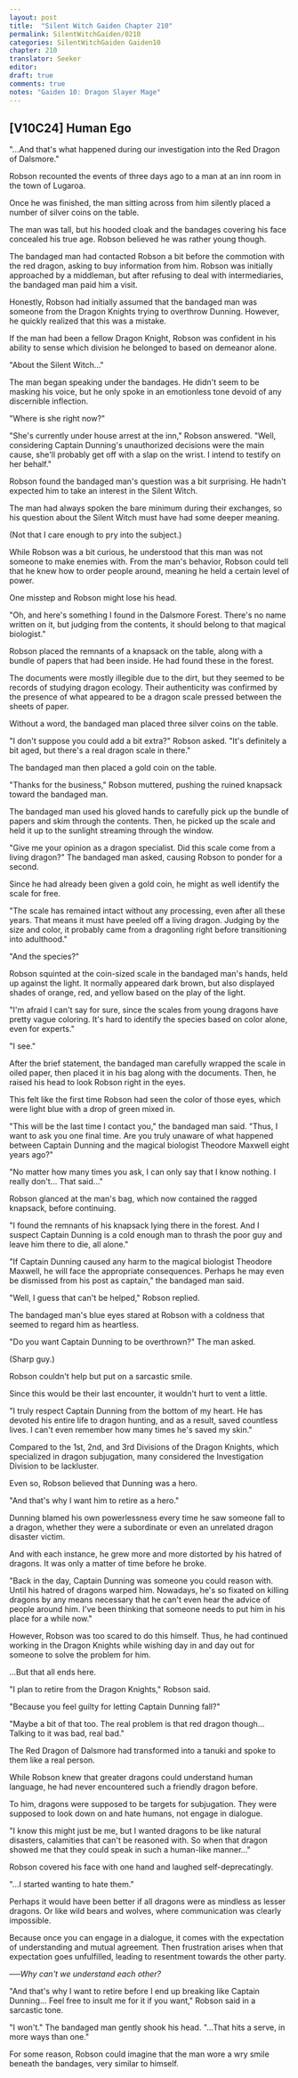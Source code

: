 ```yaml
---
layout: post
title:  "Silent Witch Gaiden Chapter 210"
permalink: SilentWitchGaiden/0210
categories: SilentWitchGaiden Gaiden10
chapter: 210
translator: Seeker
editor: 
draft: true
comments: true
notes: "Gaiden 10: Dragon Slayer Mage"
---
```

<h2>[V10C24] Human Ego</h2>

"...And that's what happened during our investigation into the Red Dragon of Dalsmore."

Robson recounted the events of three days ago to a man at an inn room in the town of Lugaroa.

Once he was finished, the man sitting across from him silently placed a number of silver coins on the table.

The man was tall, but his hooded cloak and the bandages covering his face concealed his true age. Robson believed he was rather young though.

The bandaged man had contacted Robson a bit before the commotion with the red dragon, asking to buy information from him. Robson was initially approached by a middleman, but after refusing to deal with intermediaries, the bandaged man paid him a visit.

Honestly, Robson had initially assumed that the bandaged man was someone from the Dragon Knights trying to overthrow Dunning. However, he quickly realized that this was a mistake.

If the man had been a fellow Dragon Knight, Robson was confident in his ability to sense which division he belonged to based on demeanor alone.

"About the Silent Witch..."

The man began speaking under the bandages. He didn't seem to be masking his voice, but he only spoke in an emotionless tone devoid of any discernible inflection.

"Where is she right now?"

"She's currently under house arrest at the inn," Robson answered. "Well, considering Captain Dunning's unauthorized decisions were the main cause, she'll probably get off with a slap on the wrist. I intend to testify on her behalf."

Robson found the bandaged man's question was a bit surprising. He hadn't expected him to take an interest in the Silent Witch.

The man had always spoken the bare minimum during their exchanges, so his question about the Silent Witch must have had some deeper meaning.

(Not that I care enough to pry into the subject.)

While Robson was a bit curious, he understood that this man was not someone to make enemies with. From the man's behavior, Robson could tell that he knew how to order people around, meaning he held a certain level of power.

One misstep and Robson might lose his head.

"Oh, and here's something I found in the Dalsmore Forest. There's no name written on it, but judging from the contents, it should belong to that magical biologist."

Robson placed the remnants of a knapsack on the table, along with a bundle of papers that had been inside. He had found these in the forest.

The documents were mostly illegible due to the dirt, but they seemed to be records of studying dragon ecology. Their authenticity was confirmed by the presence of what appeared to be a dragon scale pressed between the sheets of paper.

Without a word, the bandaged man placed three silver coins on the table.

"I don't suppose you could add a bit extra?" Robson asked. "It's definitely a bit aged, but there's a real dragon scale in there."

The bandaged man then placed a gold coin on the table.

"Thanks for the business," Robson muttered, pushing the ruined knapsack toward the bandaged man.

The bandaged man used his gloved hands to carefully pick up the bundle of papers and skim through the contents. Then, he picked up the scale and held it up to the sunlight streaming through the window.

"Give me your opinion as a dragon specialist. Did this scale come from a living dragon?" The bandaged man asked, causing Robson to ponder for a second.

Since he had already been given a gold coin, he might as well identify the scale for free.

"The scale has remained intact without any processing, even after all these years. That means it must have peeled off a living dragon. Judging by the size and color, it probably came from a dragonling right before transitioning into adulthood."

"And the species?"

Robson squinted at the coin-sized scale in the bandaged man's hands, held up against the light. It normally appeared dark brown, but also displayed shades of orange, red, and yellow based on the play of the light.

"I'm afraid I can't say for sure, since the scales from young dragons have pretty vague coloring. It's hard to identify the species based on color alone, even for experts."

"I see."

After the brief statement, the bandaged man carefully wrapped the scale in oiled paper, then placed it in his bag along with the documents. Then, he raised his head to look Robson right in the eyes.

This felt like the first time Robson had seen the color of those eyes, which were light blue with a drop of green mixed in.

"This will be the last time I contact you," the bandaged man said. "Thus, I want to ask you one final time. Are you truly unaware of what happened between Captain Dunning and the magical biologist Theodore Maxwell eight years ago?"

"No matter how many times you ask, I can only say that I know nothing. I really don't... That said..."

Robson glanced at the man's bag, which now contained the ragged knapsack, before continuing.

"I found the remnants of his knapsack lying there in the forest. And I suspect Captain Dunning is a cold enough man to thrash the poor guy and leave him there to die, all alone."

"If Captain Dunning caused any harm to the magical biologist Theodore Maxwell, he will face the appropriate consequences. Perhaps he may even be dismissed from his post as captain," the bandaged man said.

"Well, I guess that can't be helped," Robson replied.

The bandaged man's blue eyes stared at Robson with a coldness that seemed to regard him as heartless.

"Do you want Captain Dunning to be overthrown?" The man asked.

(Sharp guy.)

Robson couldn't help but put on a sarcastic smile.

Since this would be their last encounter, it wouldn't hurt to vent a little.

"I truly respect Captain Dunning from the bottom of my heart. He has devoted his entire life to dragon hunting, and as a result, saved countless lives. I can't even remember how many times he's saved my skin."

Compared to the 1st, 2nd, and 3rd Divisions of the Dragon Knights, which specialized in dragon subjugation, many considered the Investigation Division to be lackluster.

Even so, Robson believed that Dunning was a hero.

"And that's why I want him to retire as a hero."

Dunning blamed his own powerlessness every time he saw someone fall to a dragon, whether they were a subordinate or even an unrelated dragon disaster victim.

And with each instance, he grew more and more distorted by his hatred of dragons. It was only a matter of time before he broke.

"Back in the day, Captain Dunning was someone you could reason with. Until his hatred of dragons warped him. Nowadays, he's so fixated on killing dragons by any means necessary that he can't even hear the advice of people around him. I've been thinking that someone needs to put him in his place for a while now."

However, Robson was too scared to do this himself. Thus, he had continued working in the Dragon Knights while wishing day in and day out for someone to solve the problem for him.

...But that all ends here.

"I plan to retire from the Dragon Knights," Robson said.

"Because you feel guilty for letting Captain Dunning fall?"

"Maybe a bit of that too. The real problem is that red dragon though... Talking to it was bad, real bad."

The Red Dragon of Dalsmore had transformed into a tanuki and spoke to them like a real person.

While Robson knew that greater dragons could understand human language, he had never encountered such a friendly dragon before.

To him, dragons were supposed to be targets for subjugation. They were supposed to look down on and hate humans, not engage in dialogue.

"I know this might just be me, but I wanted dragons to be like natural disasters, calamities that can't be reasoned with. So when that dragon showed me that they could speak in such a human-like manner..."

Robson covered his face with one hand and laughed self-deprecatingly.

"...I started wanting to hate them."

Perhaps it would have been better if all dragons were as mindless as lesser dragons. Or like wild bears and wolves, where communication was clearly impossible.

Because once you can engage in a dialogue, it comes with the expectation of understanding and mutual agreement. Then frustration arises when that expectation goes unfulfilled, leading to resentment towards the other party.

──*Why can't we understand each other?*

"And that's why I want to retire before I end up breaking like Captain Dunning... Feel free to insult me for it if you want," Robson said in a sarcastic tone.

"I won't." The bandaged man gently shook his head. "...That hits a serve, in more ways than one."

For some reason, Robson could imagine that the man wore a wry smile beneath the bandages, very similar to himself.





